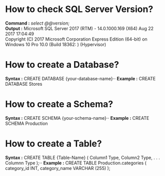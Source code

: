 How to check SQL Server Version?
====================================
**Command :**    *select @@version;*                                                           
**Output  :**	   Microsoft SQL Server 2017 (RTM) - 14.0.1000.169 (X64)   Aug 22 2017 17:04:49   
                 Copyright (C) 2017 Microsoft Corporation  Express Edition (64-bit) on 
                 Windows 10 Pro 10.0 <X64> (Build 18362: ) (Hypervisor)                       

How to create a Database?
===========================
**Syntax  :** CREATE DATABASE {your-database-name}⋅⋅
**Example :** CREATE DATABASE Stores

How to create a Schema?
===========================
**Syntax  :** CREATE SCHEMA {your-schema-name}⋅⋅
**Example :** CREATE SCHEMA Production

How to create a Table?
===========================
**Syntax  :** CREATE TABLE {Table-Name}
              (
                Column1 Type,
                Column2 Type,
                .
                .
                .
                Columnn Type
              );⋅⋅
**Example :** CREATE TABLE Production.categories 
              (
               category_id INT,
               category_name VARCHAR (255)
              );
